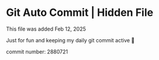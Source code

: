 # Git Auto Commit | Hidden File

This file was added Feb 12, 2025

Just for fun and keeping my daily git commit active 🤪

commit number: 2880721

